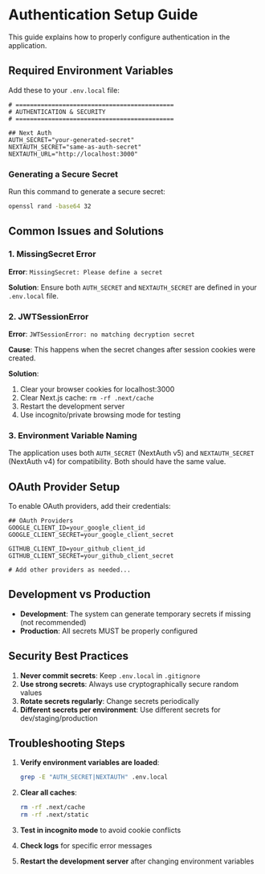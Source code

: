 # Authentication Setup Guide

This guide explains how to properly configure authentication in the application.

## Required Environment Variables

Add these to your `.env.local` file:

```env
# ============================================
# AUTHENTICATION & SECURITY
# ============================================

## Next Auth
AUTH_SECRET="your-generated-secret"
NEXTAUTH_SECRET="same-as-auth-secret"
NEXTAUTH_URL="http://localhost:3000"
```

### Generating a Secure Secret

Run this command to generate a secure secret:

```bash
openssl rand -base64 32
```

## Common Issues and Solutions

### 1. MissingSecret Error

**Error**: `MissingSecret: Please define a secret`

**Solution**: Ensure both `AUTH_SECRET` and `NEXTAUTH_SECRET` are defined in your `.env.local` file.

### 2. JWTSessionError

**Error**: `JWTSessionError: no matching decryption secret`

**Cause**: This happens when the secret changes after session cookies were created.

**Solution**:
1. Clear your browser cookies for localhost:3000
2. Clear Next.js cache: `rm -rf .next/cache`
3. Restart the development server
4. Use incognito/private browsing mode for testing

### 3. Environment Variable Naming

The application uses both `AUTH_SECRET` (NextAuth v5) and `NEXTAUTH_SECRET` (NextAuth v4) for compatibility. Both should have the same value.

## OAuth Provider Setup

To enable OAuth providers, add their credentials:

```env
## OAuth Providers
GOOGLE_CLIENT_ID=your_google_client_id
GOOGLE_CLIENT_SECRET=your_google_client_secret

GITHUB_CLIENT_ID=your_github_client_id
GITHUB_CLIENT_SECRET=your_github_client_secret

# Add other providers as needed...
```

## Development vs Production

- **Development**: The system can generate temporary secrets if missing (not recommended)
- **Production**: All secrets MUST be properly configured

## Security Best Practices

1. **Never commit secrets**: Keep `.env.local` in `.gitignore`
2. **Use strong secrets**: Always use cryptographically secure random values
3. **Rotate secrets regularly**: Change secrets periodically
4. **Different secrets per environment**: Use different secrets for dev/staging/production

## Troubleshooting Steps

1. **Verify environment variables are loaded**:
   ```bash
   grep -E "AUTH_SECRET|NEXTAUTH" .env.local
   ```

2. **Clear all caches**:
   ```bash
   rm -rf .next/cache
   rm -rf .next/static
   ```

3. **Test in incognito mode** to avoid cookie conflicts

4. **Check logs** for specific error messages

5. **Restart the development server** after changing environment variables 